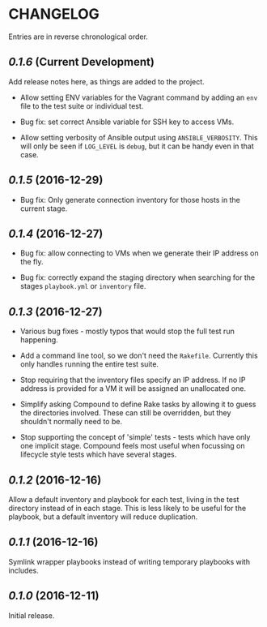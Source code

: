 # CHANGELOG

Entries are in reverse chronological order.

## *0.1.6* (Current Development)

Add release notes here, as things are added to the project.

  * Allow setting ENV variables for the Vagrant command by adding an `env` file
    to the test suite or individual test.

  * Bug fix: set correct Ansible variable for SSH key to access VMs.

  * Allow setting verbosity of Ansible output using `ANSIBLE_VERBOSITY`. This
    will only be seen if `LOG_LEVEL` is `debug`, but it can be handy even in
    that case.

## *0.1.5* (2016-12-29)

  * Bug fix: Only generate connection inventory for those hosts in the current
    stage.

## *0.1.4* (2016-12-27)

  * Bug fix: allow connecting to VMs when we generate their IP address on
    the fly.

  * Bug fix: correctly expand the staging directory when searching for
    the stages `playbook.yml` or `inventory` file.

## *0.1.3* (2016-12-27)

  * Various bug fixes - mostly typos that would stop the full test run
    happening.

  * Add a command line tool, so we don't need the `Rakefile`. Currently this
    only handles running the entire test suite.

  * Stop requiring that the inventory files specify an IP address. If no
    IP address is provided for a VM it will be assigned an unallocated one.

  * Simplify asking Compound to define Rake tasks by allowing it to guess
    the directories involved. These can still be overridden, but they
    shouldn't normally need to be.

  * Stop supporting the concept of 'simple' tests - tests which have only
    one implicit stage. Compound feels most useful when focussing on
    lifecycle style tests which have several stages.

## *0.1.2* (2016-12-16)

  Allow a default inventory and playbook for each test, living in the test
  directory instead of in each stage. This is less likely to be useful for
  the playbook, but a default inventory will reduce duplication.

## *0.1.1* (2016-12-16)

  Symlink wrapper playbooks instead of writing temporary playbooks with
  includes.

## *0.1.0* (2016-12-11)

  Initial release.
